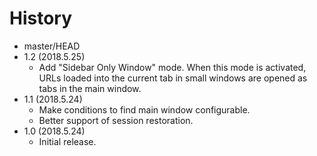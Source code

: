 # History

 - master/HEAD
 - 1.2 (2018.5.25)
   * Add "Sidebar Only Window" mode. When this mode is activated, URLs loaded into the current tab in small windows are opened as tabs in the main window.
 - 1.1 (2018.5.24)
   * Make conditions to find main window configurable.
   * Better support of session restoration.
 - 1.0 (2018.5.24)
   * Initial release.
